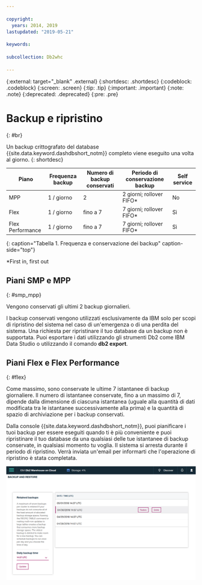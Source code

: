```yaml
---

copyright:
  years: 2014, 2019
lastupdated: "2019-05-21"

keywords:

subcollection: Db2whc

---
```


<!-- Attribute definitions --> 
{:external: target="_blank" .external}
{:shortdesc: .shortdesc}
{:codeblock: .codeblock}
{:screen: .screen}
{:tip: .tip}
{:important: .important}
{:note: .note}
{:deprecated: .deprecated}
{:pre: .pre}

# Backup e ripristino
{: #br}

Un backup crittografato del database {{site.data.keyword.dashdbshort_notm}} completo viene eseguito una volta al giorno.
{: shortdesc}

| Piano              | Frequenza backup | Numero di backup conservati | Periodo di conservazione backup   | Self service |
|-------------------|------------------|----------------------------|---------------------------|--------------|
| MPP               | 1 / giorno          | 2                          | 2 giorni; rollover FIFO*   | No           |
| Flex              | 1 / giorno          | fino a 7                   | 7 giorni; rollover FIFO*   | Sì          |
| Flex Performance  | 1 / giorno          | fino a 7                   | 7 giorni; rollover FIFO*   | Sì          |
{: caption="Tabella 1. Frequenza e conservazione dei backup" caption-side="top"}

*First in, first out

## Piani SMP e MPP
{: #smp_mpp}

Vengono conservati gli ultimi 2 backup giornalieri.

I backup conservati vengono utilizzati esclusivamente da IBM solo per scopi di ripristino del sistema nel caso di un'emergenza o di una perdita del sistema. Una richiesta per ripristinare il tuo database da un backup non è supportata. Puoi esportare i dati utilizzando gli strumenti Db2 come IBM Data Studio o utilizzando il comando **db2 export**. 

## Piani Flex e Flex Performance
{: #flex}

Come massimo, sono conservate le ultime 7 istantanee di backup giornaliere. Il numero di istantanee conservate, fino a un massimo di 7, dipende dalla dimensione di ciascuna istantanea (uguale alla quantità di dati modificata tra le istantanee successivamente alla prima) e la quantità di spazio di archiviazione per i backup conservati.

Dalla console {{site.data.keyword.dashdbshort_notm}}, puoi pianificare i tuoi backup per essere eseguiti quando ti è più conveniente e puoi ripristinare il tuo database da una qualsiasi delle tue istantanee di backup conservate, in qualsiasi momento tu voglia. Il sistema si arresta durante il periodo di ripristino. Verrà inviata un'email per informarti che l'operazione di ripristino è stata completata.

![Vista della pagina di backup e ripristino della console web](images/br.png)

